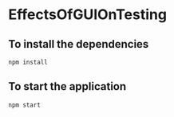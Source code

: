 # EffectsOfGUIOnTesting

## To install the dependencies

```
npm install
```

## To start the application
```
npm start
```

